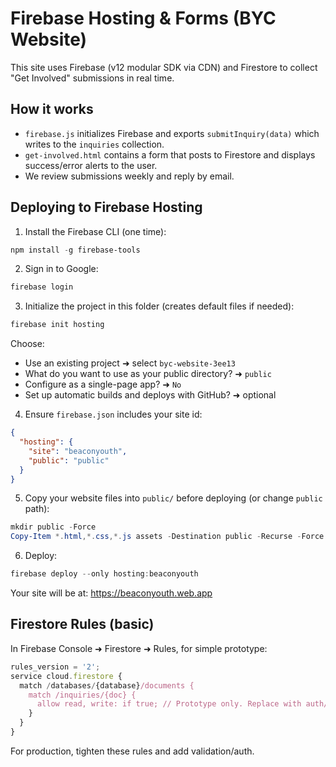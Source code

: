 # Firebase Hosting & Forms (BYC Website)

This site uses Firebase (v12 modular SDK via CDN) and Firestore to collect "Get Involved" submissions in real time.

## How it works

- `firebase.js` initializes Firebase and exports `submitInquiry(data)` which writes to the `inquiries` collection.
- `get-involved.html` contains a form that posts to Firestore and displays success/error alerts to the user.
- We review submissions weekly and reply by email.

## Deploying to Firebase Hosting

1. Install the Firebase CLI (one time):

```powershell
npm install -g firebase-tools
```

2. Sign in to Google:

```powershell
firebase login
```

3. Initialize the project in this folder (creates default files if needed):

```powershell
firebase init hosting
```

Choose:

- Use an existing project ➜ select `byc-website-3ee13`
- What do you want to use as your public directory? ➜ `public`
- Configure as a single-page app? ➜ `No`
- Set up automatic builds and deploys with GitHub? ➜ optional

4. Ensure `firebase.json` includes your site id:

```json
{
  "hosting": {
    "site": "beaconyouth",
    "public": "public"
  }
}
```

5. Copy your website files into `public/` before deploying (or change `public` path):

```powershell
mkdir public -Force
Copy-Item *.html,*.css,*.js assets -Destination public -Recurse -Force
```

6. Deploy:

```powershell
firebase deploy --only hosting:beaconyouth
```

Your site will be at: https://beaconyouth.web.app

## Firestore Rules (basic)

In Firebase Console ➜ Firestore ➜ Rules, for simple prototype:

```js
rules_version = '2';
service cloud.firestore {
  match /databases/{database}/documents {
    match /inquiries/{doc} {
      allow read, write: if true; // Prototype only. Replace with auth/validation.
    }
  }
}
```

For production, tighten these rules and add validation/auth.
